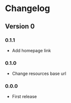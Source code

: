 # Changelog

## Version 0

### 0.1.1
- Add homepage link

### 0.1.0
- Change resources base url

### 0.0.0
- First release
